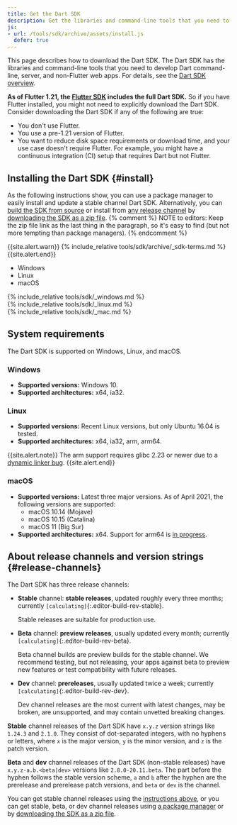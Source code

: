 ```yaml
---
title: Get the Dart SDK
description: Get the libraries and command-line tools that you need to develop Dart web, command-line, and server apps.
js:
- url: /tools/sdk/archive/assets/install.js
  defer: true
---
```


This page describes how to download the Dart SDK.
The Dart SDK has the libraries and command-line tools that you need to develop
Dart command-line, server, and non-Flutter web apps.
For details, see the [Dart SDK overview](/tools/sdk).

**As of Flutter 1.21, the [Flutter SDK][flutter] includes the full Dart SDK.**
So if you have Flutter installed,
you might not need to explicitly download the Dart SDK.
Consider downloading the Dart SDK if
any of the following are true:

* You don't use Flutter.
* You use a pre-1.21 version of Flutter.
* You want to reduce disk space requirements or download time,
  and your use case doesn't require Flutter.
  For example, you might have a continuous integration (CI)
  setup that requires Dart but not Flutter.

## Installing the Dart SDK {#install}

As the following instructions show,
you can use a package manager
to easily install and update a stable channel Dart SDK.
Alternatively, you can
[build the SDK from source][] or install from
[any release channel](#release-channels) by
[downloading the SDK as a zip file][].
{% comment %}
NOTE to editors: Keep the zip file link as the last thing in the paragraph,
so it's easy to find (but not more tempting than package managers).
{% endcomment %}

{{site.alert.warn}}
  {% include_relative tools/sdk/archive/_sdk-terms.md %}
{{site.alert.end}}

<ul class="tabs__top-bar">
  <li class="tab-link current" data-tab="tab-sdk-install-windows">Windows</li>
  <li class="tab-link" data-tab="tab-sdk-install-linux">Linux</li>
  <li class="tab-link" data-tab="tab-sdk-install-mac">macOS</li>
</ul>
<div id="tab-sdk-install-windows" class="tabs__content current" markdown="1">
{% include_relative tools/sdk/_windows.md %}
</div>
<div id="tab-sdk-install-linux" class="tabs__content" markdown="1">
{% include_relative tools/sdk/_linux.md %}
</div>
<div id="tab-sdk-install-mac" class="tabs__content" markdown="1">
{% include_relative tools/sdk/_mac.md %}
</div>

## System requirements

The Dart SDK is supported on Windows, Linux, and macOS.

### Windows

* **Supported versions:** Windows 10.
* **Supported architectures:** x64, ia32.

### Linux

* **Supported versions:** Recent Linux versions, but only Ubuntu 16.04 is tested.
* **Supported architectures:** x64, ia32, arm, arm64.

{{site.alert.note}}
  The arm support requires glibc 2.23 or newer due to a
  [dynamic linker bug](https://sourceware.org/bugzilla/show_bug.cgi?id=14341).
{{site.alert.end}}

### macOS

* **Supported versions:** Latest three major versions.
  As of April 2021, the following versions are supported:
  - macOS 10.14 (Mojave)
  - macOS 10.15 (Catalina)
  - macOS 11 (Big Sur)
* **Supported architectures:** x64.
  Support for arm64 is [in progress](https://github.com/dart-lang/sdk/issues/42773).

## About release channels and version strings {#release-channels}

The Dart SDK has three release channels:

* **Stable** channel: **stable releases**, updated roughly every three months;
  currently `[calculating]`{:.editor-build-rev-stable}.
  
  Stable releases are suitable for production use.
  
* **Beta** channel: **preview releases**, usually updated every month;
  currently `[calculating]`{:.editor-build-rev-beta}.
  
  Beta channel builds are preview builds for the stable channel. We recommend
  testing, but not releasing, your apps against beta to preview new features or
  test compatibility with future releases.
  
* **Dev** channel: **prereleases**, usually updated twice a week;
  currently `[calculating]`{:.editor-build-rev-dev}.
  
  Dev channel releases are the most current with latest changes, may be broken,
  are unsupported, and may contain unvetted breaking changes.

**Stable** channel releases of the Dart SDK have `x.y.z` version strings like
`1.24.3` and `2.1.0`. They consist of dot-separated integers, with no hyphens or
letters, where `x` is the major version, `y` is the minor version, and `z` is
the patch version.

**Beta** and **dev** channel releases of the Dart SDK (non-stable releases) have
`x.y.z-a.b.<beta|dev>` versions like `2.8.0-20.11.beta`. The part before the
hyphen follows the stable version scheme, `a` and `b` after the hyphen are the
prerelease and prerelease patch versions, and `beta` or `dev` is the channel.

You can get stable channel releases using
the [instructions above](#install), or you can
get stable, beta, or dev channel releases
using [a package manager][]
or by [downloading the SDK as a zip file][].

[SDK constraints]: /tools/pub/pubspec#sdk-constraints
[Dart 2]: /dart-2
[build the SDK from source]: https://github.com/dart-lang/sdk/wiki/Building
[Dart libraries]: /guides/libraries/library-tour
[downloading the SDK as a zip file]: /tools/sdk/archive
[flutter]: https://flutter.dev/docs/get-started/install
[site SDK version]: {{site.dart_api}}/{{site.data.pkg-vers.SDK.channel}}/{{site.data.pkg-vers.SDK.vers}}/index.html
[a package manager]: https://github.com/dart-lang/sdk/wiki/Installing-beta-and-dev-releases-with-brew,-choco,-and-apt-get
